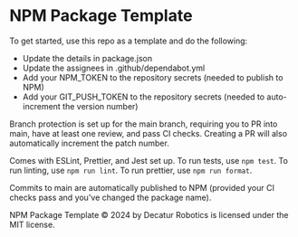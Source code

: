 # NPM Package Template

To get started, use this repo as a template and do the following:

- Update the details in package.json
- Update the assignees in .github/dependabot.yml
- Add your NPM_TOKEN to the repository secrets (needed to publish to NPM)
- Add your GIT_PUSH_TOKEN to the repository secrets (needed to auto-increment the version number)

Branch protection is set up for the main branch, requiring you to PR into main, have at least one review, and pass CI checks. Creating a PR will also automatically increment the patch number.

Comes with ESLint, Prettier, and Jest set up. To run tests, use `npm test`. To run linting, use `npm run lint`. To run prettier, use `npm run format`.

Commits to main are automatically published to NPM (provided your CI checks pass and you've changed the package name).

NPM Package Template © 2024 by Decatur Robotics is licensed under the MIT license.
